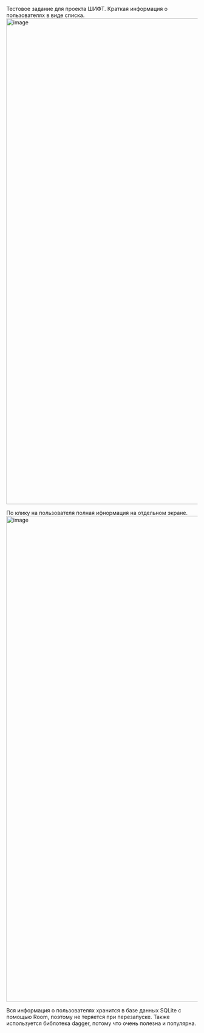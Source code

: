 Тестовое задание для проекта ШИФТ.
Краткая информация о пользователях в виде списка.
<img width="591" height="1280" alt="image" src="https://github.com/user-attachments/assets/8066bc40-d55e-4940-9b51-530ff13e71c6" />

По клику на пользователя полная ифнормация на отдельном экране.
<img width="591" height="1280" alt="image" src="https://github.com/user-attachments/assets/d7ee4b49-77dd-4547-9c65-b493b6578dc5" />

Вся информация о пользователях хранится в базе данных SQLite с помощью Room, поэтому не теряется при перезапуске.
Также используется библотека dagger, потому что очень полезна и популярна.
